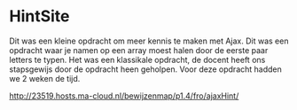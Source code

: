 # HintSite

Dit was een kleine opdracht om meer kennis te maken met Ajax. Dit was een opdracht waar je namen op een array moest halen door de eerste paar letters te typen.
Het was een klassikale opdracht, de docent heeft ons stapsgewijs door de opdracht heen geholpen.
Voor deze opdracht hadden we 2 weken de tijd.

http://23519.hosts.ma-cloud.nl/bewijzenmap/p1.4/fro/ajaxHint/
